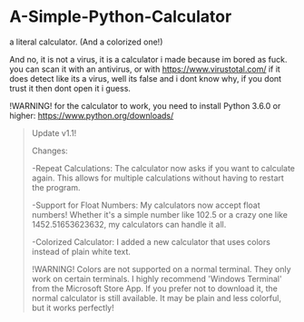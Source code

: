 # A-Simple-Python-Calculator
a literal calculator. (And a colorized one!)

And no, it is not a virus, it is a calculator i made because im bored as fuck. you can scan it with an antivirus, or with https://www.virustotal.com/
if it does detect like its a virus, well its false and i dont know why, if you dont trust it then dont open it i guess.

!WARNING! for the calculator to work, you need to install Python 3.6.0 or higher: https://www.python.org/downloads/


> Update v1.1!
>
>Changes:
>
>-Repeat Calculations: The calculator now asks if you want to calculate again. This allows for multiple calculations without having to restart the program.
>
>-Support for Float Numbers: My calculators now accept float numbers! Whether it's a simple number like 102.5 or a crazy one like 1452.51653623632, my calculators can handle it all.
>
>-Colorized Calculator: I added a new calculator that uses colors instead of plain white text.
>
>!WARNING! Colors are not supported on a normal terminal. They only work on certain terminals. I highly recommend 'Windows Terminal' from the Microsoft Store App. If you prefer not to download it, the normal calculator is still available. 
>It may be plain and less colorful, but it works perfectly!
